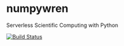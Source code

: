 # numpywren
Serverless Scientific Computing with Python


[![Build Status](https://travis-ci.org/pywren/pywren.svg?branch=master)](https://travis-ci.org/Vaishaal/numpywren)
